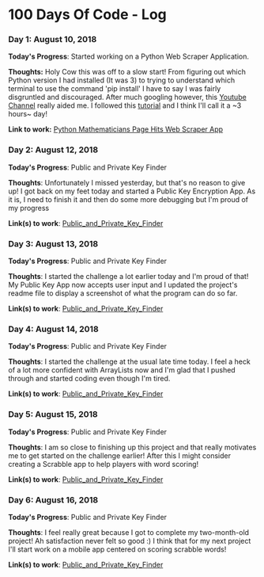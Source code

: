 # 100 Days Of Code - Log

### Day 1: August 10, 2018

**Today's Progress**: Started working on a Python Web Scraper Application.

**Thoughts:** Holy Cow this was off to a slow start! From figuring out which Python version I had installed (It was 3) to trying to understand which terminal to use the command 'pip install' I have to say I was fairly disgruntled and discouraged. After much googling however, this [Youtube Channel](https://www.youtube.com/watch?v=V_ACbv4329E) really aided me. I followed this [tutorial](https://realpython.com/python-web-scraping-practical-introduction/) and I think I'll call it a ~3 hours~ day! 

**Link to work:** [Python Mathematicians Page Hits Web Scraper App](https://github.com/KStupart/Python-Web-Scraper-App)

### Day 2: August 12, 2018 

**Today's Progress**: Public and Private Key Finder

**Thoughts**: Unfortunately I missed yesterday, but that's no reason to give up! I got back on my feet today and started a Public Key Encryption App. As it is, I need to finish it and then do some more debugging but I'm proud of my progress

**Link(s) to work**: [Public_and_Private_Key_Finder](https://github.com/KStupart/Public-And-Private-Key-Finder)

### Day 3: August 13, 2018 

**Today's Progress**: Public and Private Key Finder

**Thoughts**: I started the challenge a lot earlier today and I'm proud of that! My Public Key App now accepts user input and I updated the project's readme file to display a screenshot of what the program can do so far.

**Link(s) to work**: [Public_and_Private_Key_Finder](https://github.com/KStupart/Public-And-Private-Key-Finder)

### Day 4: August 14, 2018 

**Today's Progress**: Public and Private Key Finder

**Thoughts**: I started the challenge at the usual late time today. I feel a heck of a lot more confident with ArrayLists now and I'm glad that I pushed through and started coding even though I'm tired.

**Link(s) to work**: [Public_and_Private_Key_Finder](https://github.com/KStupart/Public-And-Private-Key-Finder)

### Day 5: August 15, 2018 

**Today's Progress**: Public and Private Key Finder

**Thoughts**: I am so close to finishing up this project and that really motivates me to get started on the challenge earlier! After this I might consider creating a Scrabble app to help players with word scoring!

**Link(s) to work**: [Public_and_Private_Key_Finder](https://github.com/KStupart/Public-And-Private-Key-Finder)

### Day 6: August 16, 2018 

**Today's Progress**: Public and Private Key Finder

**Thoughts**: I feel really great because I got to complete my two-month-old project! Ah satisfaction never felt so good :) I think that for my next project I'll start work on a mobile app centered on scoring scrabble words!

**Link(s) to work**: [Public_and_Private_Key_Finder](https://github.com/KStupart/Public-And-Private-Key-Finder)
